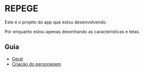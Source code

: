# REPEGE
Este é o projeto do app que estou desenvolvendo.

Por enquanto estou apenas desenhando as características e telas.

## Guia

* [Geral](./desenho/perfil#perfil)
* [Criação do personagem](./desenho/criacao-do-personagem#criação-de-personagens)

